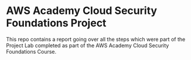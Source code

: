 # AWS Academy Cloud Security Foundations Project

 This repo contains a report going over all the steps which were part of the Project Lab completed as part of the AWS Academy Cloud Security Foundations Course. 
